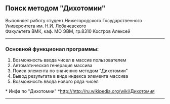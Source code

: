 ﻿## Поиск методом "Дихотомии"

Выполняет работу студент
Нижегородского Государственного Университета им. Н.И. Лобачевского  
Факультета ВМК, каф. МО ЭВМ, гр.8310
Костров Алексей 

* * *
### Основной функционал программы:

1. Возможность ввода чисел в массив пользователем
2. Автоматическая генерация массива
3. Поиск элемента по значению методом "Дихотомии"
4. Вывод результата в виде индекса элемента массива
5. Возможность ввода нового ряда чисел


\* Инфа по "Дихотомии" \*<http://http://ru.wikipedia.org/wiki/Дихотомия>
* * *